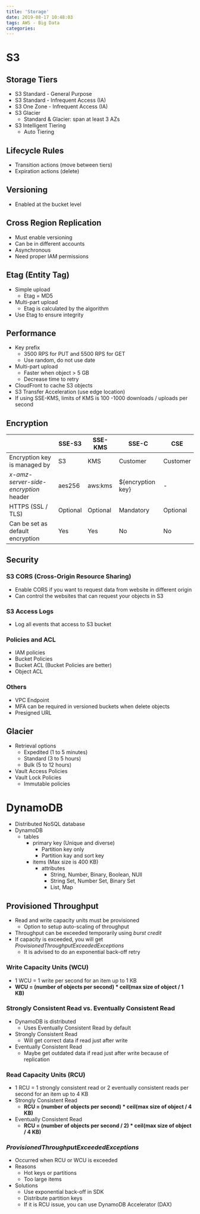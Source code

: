 ```yaml
---
title: 'Storage'
date: 2019-08-17 10:48:03
tags: AWS - Big Data
categories:
---
```


# S3

## Storage Tiers
- S3 Standard - General Purpose
- S3 Standard - Infrequent Access (IA)
- S3 One Zone - Infrequent Access (IA)
- S3 Glacier
  - Standard & Glacier: span at least 3 AZs
- S3 Intelligent Tiering
  - Auto Tiering

## Lifecycle Rules
- Transition actions (move between tiers)
- Expiration actions (delete)

## Versioning
- Enabled at the bucket level

## Cross Region Replication
- Must enable versioning
- Can be in different accounts
- Asynchronous
- Need proper IAM permissions

## Etag (Entity Tag)
- Simple upload
  - Etag = MD5
- Multi-part upload
  - Etag is calculated by the algorithm
- Use Etag to ensure integrity

## Performance
- Key prefix
  - 3500 RPS for PUT and 5500 RPS for GET
  - Use random, do not use date
- Multi-part upload
  - Faster when object &gt; 5 GB
  - Decrease time to retry
- CloudFront to cache S3 objects
- S3 Transfer Acceleration (use edge location)
- If using SSE-KMS, limits of KMS is 100 -1000 downloads / uploads per second

## Encryption
| |SSE-S3|SSE-KMS|SSE-C|CSE|
|---|---|---|---|---|
|Encryption key is managed by|S3|KMS|Customer|Customer|
|*x-amz-server-side-encryption* header|aes256|aws:kms|${encryption key}|-|
|HTTPS (SSL / TLS)|Optional|Optional|Mandatory|Optional|
|Can be set as default encryption|Yes|Yes|No|No|

## Security
### S3 CORS (Cross-Origin Resource Sharing)
- Enable CORS if you want to request data from website in different origin
- Can control the websites that can request your objects in S3

### S3 Access Logs
- Log all events that access to S3 bucket

### Policies and ACL
- IAM policies
- Bucket Policies
- Bucket ACL (Bucket Policies are better)
- Object ACL

### Others
- VPC Endpoint
- MFA can be required in versioned buckets when delete objects
- Presigned URL

## Glacier
- Retrieval options
  - Expedited (1 to 5 minutes)
  - Standard (3 to 5 hours)
  - Bulk (5 to 12 hours)
- Vault Access Policies
- Vault Lock Policies
  - Immutable policies

# DynamoDB

- Distributed NoSQL database
- DynamoDB
  - tables
    - primary key (Unique and diverse)
      - Partition key only
      - Partition kay and sort key
    - items (Max size is 400 KB)
      - attributes
        - String, Number, Binary, Boolean, NUll
        - String Set, Number Set, Binary Set
        - List, Map

## Provisioned Throughput
- Read and write capacity units must be provisioned
  - Option to setup auto-scaling of throughput
- Throughput can be exceeded temporarily using *burst credit*
- If capacity is exceeded, you will get *ProvisionedThroughputExceededExceptions*
  - It is advised to do an exponential back-off retry

### Write Capacity Units (WCU)
- 1 WCU = 1 write per second for an item up to 1 KB
- **WCU = (number of objects per second) * ceil(max size of object / 1 KB)**

### Strongly Consistent Read vs. Eventually Consistent Read
- DynamoDB is distributed
  - Uses Eventually Consistent Read by default
- Strongly Consistent Read
  - Will get correct data if read just after write
- Eventually Consistent Read
  - Maybe get outdated data if read just after write because of replication

### Read Capacity Units (RCU)
- 1 RCU = 1 strongly consistent read or 2 eventually consistent reads per second for an item up to 4 KB
- Strongly Consistent Read
  - **RCU = (number of objects per second) * ceil(max size of object / 4 KB)**
- Eventually Consistent Read
  - **RCU = (number of objects per second / 2) * ceil(max size of object / 4 KB)**

### *ProvisionedThroughputExceededExceptions*
- Occurred when RCU or WCU is exceeded
- Reasons
  - Hot keys or partitions
  - Too large items
- Solutions
  - Use exponential back-off in SDK
  - Distribute partition keys
  - If it is RCU issue, you can use DynamoDB Accelerator (DAX)

